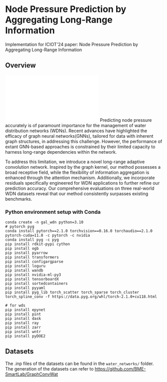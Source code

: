 # Node Pressure Prediction by Aggregating Long-Range Information
Implementation for ICIOT'24 paper: Node Pressure Prediction by Aggregating Long-Range Information

## Overview
![overview](./imgs/architecture.pdf)
Predicting node pressure accurately is of paramount importance for the management of water distribution networks (WDNs).
Recent advances have highlighted the efficacy of graph neural networks(GNNs), tailored for data with inherent graph structures, 
in addressing this challenge. However, the performance of extant GNN-based approaches is constrained by their limited 
capacity to harness long-range dependencies within the network. 

To address this limitation, we introduce a novel long-range adaptive convolution network. Inspired by the graph kernel, 
our method possesses a broad receptive field, while the flexibility of information aggregation is enhanced through the attention
mechanism. Additionally, we incorporate residuals specifically engineered for WDN applications to further refine our prediction accuracy. Our comprehensive evaluations on three real-world WDN
datasets reveal that our method consistently surpasses existing benchmarks.

### Python environment setup with Conda
```shell
conda create -n gal_wdn python=3.10
# pytorch pyg
conda install pytorch==2.1.0 torchvision==0.16.0 torchaudio==2.1.0 pytorch-cuda=11.8 -c pytorch -c nvidia
conda install pyg -c pyg
pip install rdkit-pypi cython
pip install ogb
pip install pyarrow
pip install transformers
pip install configargparse
pip install loguru
pip install wandb
pip install nvidia-ml-py3
pip install tensorboardX
pip install sortedcontainers
pip install pyyaml
pip install pyg_lib torch_scatter torch_sparse torch_cluster torch_spline_conv -f https://data.pyg.org/whl/torch-2.1.0+cu118.html

# for wds
pip install epynet
pip install pint
pip install dask
pip install ray
pip install zarr
pip install wntr
pip install pyDOE2
```


## Datasets
The .inp files of the datasets can be found in the `water_networks/` folder. The generation of the datasets can refer to
https://github.com/BME-SmartLab/GraphConvWat